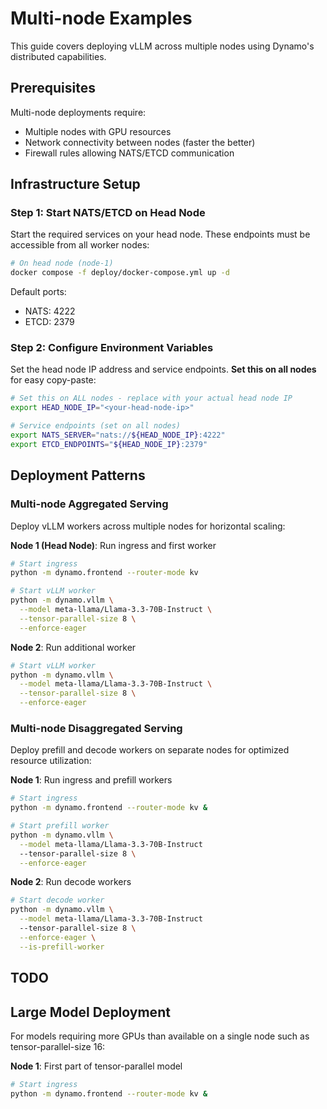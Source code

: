 <!--
SPDX-FileCopyrightText: Copyright (c) 2025 NVIDIA CORPORATION & AFFILIATES. All rights reserved.
SPDX-License-Identifier: Apache-2.0
-->

# Multi-node Examples

This guide covers deploying vLLM across multiple nodes using Dynamo's distributed capabilities.

## Prerequisites

Multi-node deployments require:
- Multiple nodes with GPU resources
- Network connectivity between nodes (faster the better)
- Firewall rules allowing NATS/ETCD communication

## Infrastructure Setup

### Step 1: Start NATS/ETCD on Head Node

Start the required services on your head node. These endpoints must be accessible from all worker nodes:

```bash
# On head node (node-1)
docker compose -f deploy/docker-compose.yml up -d
```

Default ports:
- NATS: 4222
- ETCD: 2379

### Step 2: Configure Environment Variables

Set the head node IP address and service endpoints. **Set this on all nodes** for easy copy-paste:

```bash
# Set this on ALL nodes - replace with your actual head node IP
export HEAD_NODE_IP="<your-head-node-ip>"

# Service endpoints (set on all nodes)
export NATS_SERVER="nats://${HEAD_NODE_IP}:4222"
export ETCD_ENDPOINTS="${HEAD_NODE_IP}:2379"
```

## Deployment Patterns

### Multi-node Aggregated Serving

Deploy vLLM workers across multiple nodes for horizontal scaling:

**Node 1 (Head Node)**: Run ingress and first worker
```bash
# Start ingress
python -m dynamo.frontend --router-mode kv

# Start vLLM worker
python -m dynamo.vllm \
  --model meta-llama/Llama-3.3-70B-Instruct \
  --tensor-parallel-size 8 \
  --enforce-eager
```

**Node 2**: Run additional worker
```bash
# Start vLLM worker
python -m dynamo.vllm \
  --model meta-llama/Llama-3.3-70B-Instruct \
  --tensor-parallel-size 8 \
  --enforce-eager
```

### Multi-node Disaggregated Serving

Deploy prefill and decode workers on separate nodes for optimized resource utilization:

**Node 1**: Run ingress and prefill workers
```bash
# Start ingress
python -m dynamo.frontend --router-mode kv &

# Start prefill worker
python -m dynamo.vllm \
  --model meta-llama/Llama-3.3-70B-Instruct
  --tensor-parallel-size 8 \
  --enforce-eager
```

**Node 2**: Run decode workers
```bash
# Start decode worker
python -m dynamo.vllm \
  --model meta-llama/Llama-3.3-70B-Instruct
  --tensor-parallel-size 8 \
  --enforce-eager \
  --is-prefill-worker
```


## TODO

## Large Model Deployment

For models requiring more GPUs than available on a single node such as tensor-parallel-size 16:

**Node 1**: First part of tensor-parallel model
```bash
# Start ingress
python -m dynamo.frontend --router-mode kv &
```

